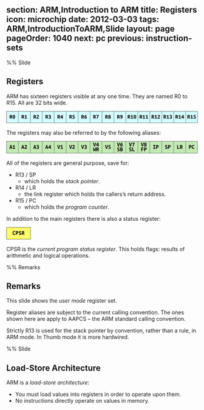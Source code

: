 section: ARM,Introduction to ARM
title: Registers
icon: microchip
date: 2012-03-03
tags: ARM,IntroductionToARM,Slide
layout: page
pageOrder: 1040
next: pc
previous: instruction-sets
----

%% Slide

## Registers

ARM has sixteen registers visible at any one time. They are named R0 to R15. All are 32 bits wide.

<img alt="Register name diagram." src="img/dia/regs.png" srcset="img/dia/regs@2x.png 2x, img/dia/regs@3x.png 3x">

The registers may also be referred to by the following aliases:

<img alt="Register aliases diagram." src="img/dia/regaliases.png" srcset="img/dia/regaliases@2x.png 2x, img/dia/regaliases@3x.png 3x">

All of the registers are general purpose, save for:

* R13 / SP
  * which holds the *stack pointer*.
* R14 / LR
  * the link register which holds the callers’s return address.
* R15 / PC
  * which holds the *program counter*.

In addition to the main registers there is also a status register:

<img alt="Status register diagram." src="img/dia/regpsr.png" srcset="img/dia/regpsr@2x.png 2x, img/dia/regpsr@3x.png 3x">

CPSR is the *current program status register*. This holds flags: results of arithmetic and logical operations.

%% Remarks

## Remarks

This slide shows the *user mode* register set.

Register aliases are subject to the current calling convention. The ones shown here are apply to AAPCS – the ARM standard calling convention.

Strictly R13 is used for the stack pointer by convention, rather than a rule, in ARM mode. In Thumb mode it is more hardwired.

%% Slide

## Load-Store Architecture

ARM is a *load-store architecture*:

* You must load values into registers in order to operate upon them.
* No instructions directly operate on values in memory.
